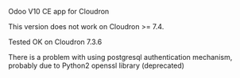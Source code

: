 Odoo V10 CE app for Cloudron

This version does not work on Cloudron >= 7.4.

Tested OK on Cloudron 7.3.6

There is a problem with using postgresql authentication mechanism, probably due to Python2 openssl library (deprecated)
